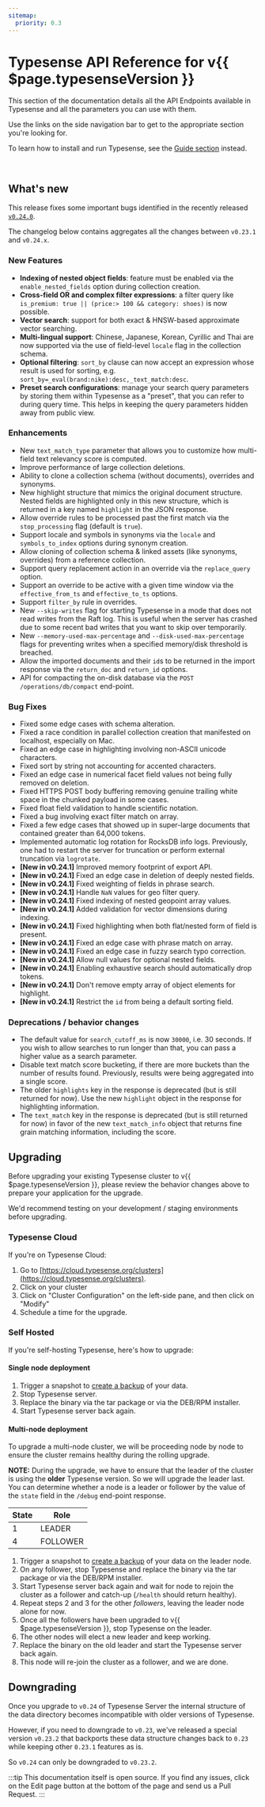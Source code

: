 ```yaml
---
sitemap:
  priority: 0.3
---
```


# Typesense API Reference for v{{ $page.typesenseVersion }}

This section of the documentation details all the API Endpoints available in Typesense and all the parameters you can use with them.

Use the links on the side navigation bar to get to the appropriate section you're looking for.

To learn how to install and run Typesense, see the [Guide section](/guide/README.md) instead.

<br/>

## What's new

This release fixes some important bugs identified in the recently released [`v0.24.0`](../../0.24.0/).

The changelog below contains aggregates all the changes between `v0.23.1` and `v0.24.x`.

### New Features

- **Indexing of nested object fields**: feature must be enabled via the `enable_nested_fields` 
  option during collection creation.
- **Cross-field OR and complex filter expressions**: a filter query like 
  `is_premium: true || (price:> 100 && category: shoes)` is now possible.
- **Vector search**: support for both exact & HNSW-based approximate vector searching.
- **Multi-lingual support**: Chinese, Japanese, Korean, Cyrillic and Thai are now supported via the use of field-level 
  `locale` flag in the collection schema.
- **Optional filtering**: `sort_by` clause can now accept an expression whose result is used for sorting, e.g. 
  `sort_by=_eval(brand:nike):desc,_text_match:desc`.
- **Preset search configurations**: manage your search query parameters by storing them within Typesense as a "preset", 
  that you can refer to during query time. This helps in keeping the query parameters hidden away from public view.

### Enhancements

- New `text_match_type` parameter that allows you to customize how multi-field text relevancy score is computed.
- Improve performance of large collection deletions.
- Ability to clone a collection schema (without documents), overrides and synonyms.
- New highlight structure that mimics the original document structure. Nested fields are highlighted only in this new
  structure, which is returned in a key named `highlight` in the JSON response.
- Allow override rules to be processed past the first match via the `stop_processing` flag (default is `true`).
- Support locale and symbols in synonyms via the `locale` and `symbols_to_index` options during synonym creation.
- Allow cloning of collection schema & linked assets (like synonyms, overrides) from a reference collection.
- Support query replacement action in an override via the `replace_query` option.
- Support an override to be active with a given time window via the `effective_from_ts` and `effective_to_ts` options.
- Support `filter_by` rule in overrides.
- New `--skip-writes` flag for starting Typesense in a mode that does not read writes from the Raft log. This is
  useful when the server has crashed due to some recent bad writes that you want to skip over temporarily.
- New `--memory-used-max-percentage` and `--disk-used-max-percentage` flags for preventing writes when a specified 
  memory/disk threshold is breached.
- Allow the imported documents and their `id`s to be returned in the import response via 
  the `return_doc` and `return_id` options.
- API for compacting the on-disk database via the `POST /operations/db/compact` end-point.

### Bug Fixes

- Fixed some edge cases with schema alteration.
- Fixed a race condition in parallel collection creation that manifested on localhost, especially on Mac.
- Fixed an edge case in highlighting involving non-ASCII unicode characters.
- Fixed sort by string not accounting for accented characters.
- Fixed an edge case in numerical facet field values not being fully removed on deletion.
- Fixed HTTPS POST body buffering removing genuine trailing white space in the chunked payload in some cases.
- Fixed float field validation to handle scientific notation.
- Fixed a bug involving exact filter match on array.
- Fixed a few edge cases that showed up in super-large documents that contained greater than 64,000 tokens.
- Implemented automatic log rotation for RocksDB info logs. Previously, one had to restart the server for truncation or 
  perform external truncation via `logrotate`.
- **[New in v0.24.1]** Improved memory footprint of export API.
- **[New in v0.24.1]** Fixed an edge case in deletion of deeply nested fields.
- **[New in v0.24.1]** Fixed weighting of fields in phrase search.
- **[New in v0.24.1]** Handle `NaN` values for geo filter query.
- **[New in v0.24.1]** Fixed indexing of nested geopoint array values.
- **[New in v0.24.1]** Added validation for vector dimensions during indexing.
- **[New in v0.24.1]** Fixed highlighting when both flat/nested form of field is present.
- **[New in v0.24.1]** Fixed an edge case with phrase match on array.
- **[New in v0.24.1]** Fixed an edge case in fuzzy search typo correction.
- **[New in v0.24.1]** Allow null values for optional nested fields.
- **[New in v0.24.1]** Enabling exhaustive search should automatically drop tokens.
- **[New in v0.24.1]** Don't remove empty array of object elements for highlight.
- **[New in v0.24.1]** Restrict the `id` from being a default sorting field.

### Deprecations / behavior changes

- The default value for `search_cutoff_ms` is now `30000`, i.e. 30 seconds. If you wish to allow searches to run 
  longer than that, you can pass a higher value as a search parameter.
- Disable text match score bucketing, if there are more buckets than the number of results found. Previously, results 
  were being aggregated into a single score.
- The older `highlights` key in the response is deprecated (but is still returned for now). Use the new `highlight` 
  object in the response for highlighting information.
- The `text_match` key in the response is deprecated (but is still returned for now) in favor of the 
  new `text_match_info` object that returns fine grain matching information, including the score.

## Upgrading

Before upgrading your existing Typesense cluster to v{{ $page.typesenseVersion }}, please review the behavior
changes above to prepare your application for the upgrade.

We'd recommend testing on your development / staging environments before upgrading. 

### Typesense Cloud

If you're on Typesense Cloud:

1. Go to [https://cloud.typesense.org/clusters](https://cloud.typesense.org/clusters).
2. Click on your cluster
3. Click on "Cluster Configuration" on the left-side pane, and then click on "Modify"
4. Schedule a time for the upgrade.

### Self Hosted

If you're self-hosting Typesense, here's how to upgrade:

#### Single node deployment

1. Trigger a snapshot to [create a backup](cluster-operations.md#create-snapshot-for-backups) of your data.
2. Stop Typesense server.
3. Replace the binary via the tar package or via the DEB/RPM installer. 
4. Start Typesense server back again.

#### Multi-node deployment

To upgrade a multi-node cluster, we will be proceeding node by node to ensure the cluster remains healthy during the rolling upgrade.

**NOTE:** During the upgrade, we have to ensure that the leader of the cluster is using the **older** Typesense version. 
So we will upgrade the leader last. You can determine whether a node is a leader or follower by the value of the `state` 
field in the `/debug` end-point response.

| State | Role     |
|-------|----------|
| 1     | LEADER   |
| 4     | FOLLOWER |

1. Trigger a snapshot to [create a backup](cluster-operations.md#create-snapshot-for-backups) of your data 
   on the leader node.
2. On any follower, stop Typesense and replace the binary via the tar package or via the DEB/RPM installer.
3. Start Typesense server back again and wait for node to rejoin the cluster as a follower and catch-up (`/health` should return healthy). 
4. Repeat steps 2 and 3 for the other _followers_, leaving the leader node alone for now.
5. Once all the followers have been upgraded to v{{ $page.typesenseVersion }}, stop Typesense on the leader.
6. The other nodes will elect a new leader and keep working. 
7. Replace the binary on the old leader and start the Typesense server back again. 
8. This node will re-join the cluster as a follower, and we are done.

## Downgrading

Once you upgrade to `v0.24` of Typesense Server the internal structure of the data directory becomes incompatible with older versions of Typesense.

However, if you need to downgrade to `v0.23`, we've released a special version `v0.23.2` that backports these data structure changes back to `0.23` while keeping other `0.23.1` features as is.

So `v0.24` can only be downgraded to `v0.23.2`.

:::tip
This documentation itself is open source. If you find any issues, click on the Edit page button at the bottom of the page and send us a Pull Request.
:::

<RedirectOldLinks />
